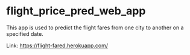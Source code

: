# flight_price_pred_web_app

This app is used to predict the flight fares from one city to another on a specified date.

Link: https://flight-fared.herokuapp.com/
